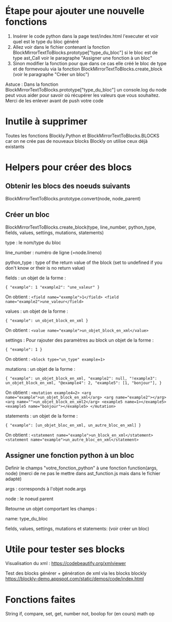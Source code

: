 # Étape pour ajouter une nouvelle fonctions
1. Insérer le code python dans la page test/index.html l'executer et voir quel est le type du bloc généré
2. Allez voir dans le fichier contenant la fonction BlockMirrorTextToBlocks.prototype["type_du_bloc"]
si le bloc est de type ast_Call voir le paragraphe "Assigner une fonction à un bloc"
3. Sinon modifier la fonction pour que dans ce cas elle créé le bloc de type et de formevoulu 
via la fonction BlockMirrorTextToBlocks.create_block (voir le paragraphe "Créer un bloc")

Astuce : Dans la fonction BlockMirrorTextToBlocks.prototype["type_du_bloc"] un console.log du node peut vous aider pour savoir où récupérer les valeurs que vous souhaitez. Merci de les enlever avant de push votre code

# Inutile à supprimer
Toutes les fonctions Blockly.Python et BlockMirrorTextToBlocks.BLOCKS car on ne crée pas
de nouveaux blocks Blockly on utilise ceux déjà existants

# Helpers pour créer des blocs
## Obtenir les blocs des noeuds suivants
BlockMirrorTextToBlocks.prototype.convert(node, node_parent)
## Créer un bloc
BlockMirrorTextToBlocks.create_block(type, line_number, python_type, fields, values, settings, mutations, statements)

type : le nom/type du bloc

line_number : numéro de ligne (=node.lineno)

python_type : type of the return value of the block (set to undefined if you don't know or their is no return value)

fields : un objet de la forme :

`{
    "example": 1
    "example2": "une_valeur"
}`

On obtient : 
`<field name="exemple">1</field>
<field name="example2">une_valeur</field>`

values : un objet de la forme :

`{
    "example": un_objet_block_en_xml
}`

On obtient : `<value name="example">un_objet_block_en_xml</value>`

settings : Pour rajouter des paramètres au block
un objet de la forme :

`{
    "example": 1
}`

On obtient : `<block type="un_type" example=1>`

mutations : un objet de la forme :

`{
    "example": un_objet_block_en_xml,
    "example2": null,
    "!example3": un_objet_block_en_xml,
    "@example4": 2,
    "example5": [1, "bonjour"],
}`

On obtient : 
`<mutation example4=2>
    <arg name="example">un_objet_block_en_xml</arg>
    <arg name="example2"></arg>
    <arg name="">un_objet_block_en_xml2</arg>
    <example5 name=1></example5>
    <example5 name="bonjour"></example5>
</mutation>`

statements : un objet de la forme :

`{
    "example": [un_objet_bloc_en_xml, un_autre_bloc_en_xml]
}`

On obtient : 
`<statement name="example">un_block_en_xml</statement>
<statement name="example">un_autre_bloc_en_xml</statement>`

## Assigner une fonction python à un bloc

Definir le champs "votre_fonction_python" à une fonction function(args, node) (merci de ne pas le mettre dans ast_function.js mais dans le fichier adapté)

args : corresponds à l'objet node.args

node : le noeud parent

Retourne un objet comportant les champs :

name: type_du_bloc

fields, values, settings, mutations et statements: (voir créer un bloc)


# Utile pour tester ses blocks
Visualisation du xml :
https://codebeautify.org/xmlviewer

Test des blocks générer + génération de xml via les blocks blockly
https://blockly-demo.appspot.com/static/demos/code/index.html

# Fonctions faites
String
if, compare, set, get, number
not, boolop
for (en cours)
math op

